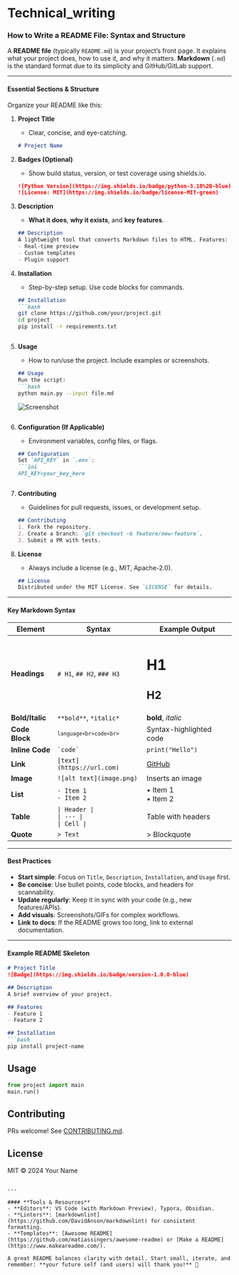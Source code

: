 # Technical_writing

### How to Write a README File: Syntax and Structure  
A **README file** (typically `README.md`) is your project’s front page. It explains what your project does, how to use it, and why it matters. **Markdown** (`.md`) is the standard format due to its simplicity and GitHub/GitLab support.  

---

#### **Essential Sections & Structure**  
Organize your README like this:  

1. **Project Title**  
   - Clear, concise, and eye-catching.  
   ```markdown
   # Project Name
   ```

2. **Badges (Optional)**  
   - Show build status, version, or test coverage using shields.io.  
   ```markdown
   ![Python Version](https://img.shields.io/badge/python-3.10%2B-blue)
   ![License: MIT](https://img.shields.io/badge/license-MIT-green)
   ```

3. **Description**  
   - **What it does**, **why it exists**, and **key features**.  
   ```markdown
   ## Description  
   A lightweight tool that converts Markdown files to HTML. Features:  
   - Real-time preview  
   - Custom templates  
   - Plugin support  
   ```

4. **Installation**  
   - Step-by-step setup. Use code blocks for commands.  
   ```markdown
   ## Installation  
   ```bash
   git clone https://github.com/your/project.git
   cd project
   pip install -r requirements.txt
   ```
   ```

5. **Usage**  
   - How to run/use the project. Include examples or screenshots.  
   ```markdown
   ## Usage  
   Run the script:  
   ```bash
   python main.py --input file.md
   ```  
   ![Screenshot](screenshot.png)  
   ```

6. **Configuration (If Applicable)**  
   - Environment variables, config files, or flags.  
   ```markdown
   ## Configuration  
   Set `API_KEY` in `.env`:  
   ```ini
   API_KEY=your_key_here
   ```
   ```

7. **Contributing**  
   - Guidelines for pull requests, issues, or development setup.  
   ```markdown
   ## Contributing  
   1. Fork the repository.  
   2. Create a branch: `git checkout -b feature/new-feature`.  
   3. Submit a PR with tests.  
   ```

8. **License**  
   - Always include a license (e.g., MIT, Apache-2.0).  
   ```markdown
   ## License  
   Distributed under the MIT License. See `LICENSE` for details.  
   ```

---

#### **Key Markdown Syntax**  
| Element          | Syntax                                                                 | Example Output                          |
|------------------|------------------------------------------------------------------------|-----------------------------------------|
| **Headings**     | `# H1`, `## H2`, `### H3`                                             | <h1>H1</h1><h2>H2</h2>                 |
| **Bold/Italic**  | `**bold**`, `*italic*`                                                | **bold**, *italic*                      |
| **Code Block**   | <code>```language<br>code<br>```</code>                               | Syntax-highlighted code                 |
| **Inline Code**  | `` `code` ``                                                          | `print("Hello")`                        |
| **Link**         | `[text](https://url.com)`                                             | [GitHub](https://github.com)            |
| **Image**        | `![alt text](image.png)`                                              | Inserts an image                        |
| **List**         | `- Item 1`<br>`- Item 2`                                              | • Item 1<br>• Item 2                    |
| **Table**        | `\| Header \|`<br>`\| --- \|`<br>`\| Cell \|`                         | Table with headers                      |
| **Quote**        | `> Text`                                                              | > Blockquote                            |

---

#### **Best Practices**  
- **Start simple**: Focus on `Title`, `Description`, `Installation`, and `Usage` first.  
- **Be concise**: Use bullet points, code blocks, and headers for scannability.  
- **Update regularly**: Keep it in sync with your code (e.g., new features/APIs).  
- **Add visuals**: Screenshots/GIFs for complex workflows.  
- **Link to docs**: If the README grows too long, link to external documentation.  

---

#### **Example README Skeleton**  
```markdown
# Project Title  
![Badge](https://img.shields.io/badge/version-1.0.0-blue)  

## Description  
A brief overview of your project.  

## Features  
- Feature 1  
- Feature 2  

## Installation  
```bash
pip install project-name
```

## Usage  
```python
from project import main
main.run()
```

## Contributing  
PRs welcome! See [CONTRIBUTING.md](CONTRIBUTING.md).  

## License  
MIT © 2024 Your Name  
```

---

#### **Tools & Resources**  
- **Editors**: VS Code (with Markdown Preview), Typora, Obsidian.  
- **Linters**: [markdownlint](https://github.com/DavidAnson/markdownlint) for consistent formatting.  
- **Templates**: [Awesome README](https://github.com/matiassingers/awesome-readme) or [Make a README](https://www.makeareadme.com/).  

A great README balances clarity with detail. Start small, iterate, and remember: **your future self (and users) will thank you!** 🚀
